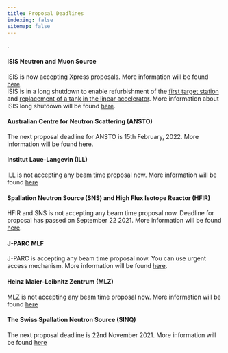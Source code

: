 ```yaml
---
title: Proposal Deadlines
indexing: false
sitemap: false
---
```


.

#### ISIS Neutron and Muon Source
ISIS is now accepting Xpress proposals.  More information will be found [here](https://www.isis.stfc.ac.uk/Pages/Apply-for-beamtime.aspx).\
ISIS is in a long shutdown to enable refurbishment of the [first target station](https://www.isis.stfc.ac.uk/Pages/Target-Station-1.aspx) and [replacement of a tank in the linear accelerator](https://www.isis.stfc.ac.uk/Pages/TH_LinacTank4_beadpull.aspx). More information about ISIS long shutdown will be found [here](https://www.isis.stfc.ac.uk/Pages/For-Users.aspx).

#### Australian Centre for Neutron Scattering (ANSTO)
The next proposal deadline for ANSTO is 15th February, 2022. More information will be found [here](https://www.ansto.gov.au/our-facilities/australian-centre-for-neutron-scattering/call-for-proposals).

#### Institut Laue-Langevin (ILL)
ILL is not accepting any beam time proposal now. More information will be found [here](https://www.ill.eu/users/applying-for-beamtime/proposal-submission)

#### Spallation Neutron Source (SNS) and High Flux Isotope Reactor (HFIR)
HFIR and SNS is not accepting any beam time proposal now. Deadline for proposal has passed on September 22 2021. More information will be found [here](https://neutrons.ornl.gov/users/proposal-calls).

#### J-PARC MLF
J-PARC is accepting any beam time proposal now. You can use urgent access mechanism. More information will be found [here](https://mlfinfo.jp/en/user/proposals/#short-term).

#### Heinz Maier-Leibnitz Zentrum (MLZ)
MLZ is not accepting any beam time proposal now. More information will be found [here](https://mlz-garching.de/user-office)

#### The Swiss Spallation Neutron Source (SINQ)
The next proposal deadline is 22nd November 2021. More information will be found [here](https://www.psi.ch/en/sinq)





